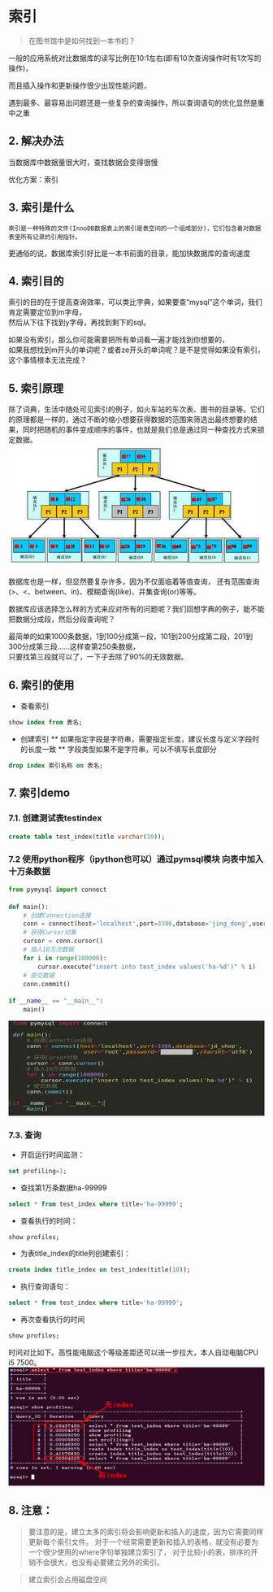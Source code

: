 索引  
====

> 在图书馆中是如何找到一本书的？

一般的应用系统对比数据库的读写比例在10:1左右(即有10次查询操作时有1次写的操作)，  

而且插入操作和更新操作很少出现性能问题，  
 
遇到最多、最容易出问题还是一些复杂的查询操作，所以查询语句的优化显然是重中之重  


## 2. 解决办法  
当数据库中数据量很大时，查找数据会变得很慢  

优化方案：索引  


## 3. 索引是什么  
`索引是一种特殊的文件(InnoDB数据表上的索引是表空间的一个组成部分)，它们包含着对数据表里所有记录的引用指针。`  
 
更通俗的说，数据库索引好比是一本书前面的目录，能加快数据库的查询速度  


## 4. 索引目的  
索引的目的在于提高查询效率，可以类比字典，如果要查“mysql”这个单词，我们肯定需要定位到m字母，  
然后从下往下找到y字母，再找到剩下的sql。  

如果没有索引，那么你可能需要把所有单词看一遍才能找到你想要的，  
如果我想找到m开头的单词呢？或者ze开头的单词呢？是不是觉得如果没有索引，这个事情根本无法完成？  


## 5. 索引原理  
除了词典，生活中随处可见索引的例子，如火车站的车次表、图书的目录等。它们的原理都是一样的，通过不断的缩小想要获得数据的范围来筛选出最终想要的结果，同时把随机的事件变成顺序的事件，也就是我们总是通过同一种查找方式来锁定数据。
![index_principle](https://github.com/KissMyLady/MySQL/blob/master/Img/index01.jpg)  


数据库也是一样，但显然要复杂许多，因为不仅面临着等值查询，
还有范围查询(>、<、between、in)、模糊查询(like)、并集查询(or)等等。  

数据库应该选择怎么样的方式来应对所有的问题呢？我们回想字典的例子，能不能把数据分成段，然后分段查询呢？  

最简单的如果1000条数据，1到100分成第一段，101到200分成第二段，201到300分成第三段……这样查第250条数据，  
只要找第三段就可以了，一下子去除了90%的无效数据。  

## 6. 索引的使用  
- 查看索引  
```SQL  
show index from 表名;  
``` 

* 创建索引
** 如果指定字段是字符串，需要指定长度，建议长度与定义字段时的长度一致
** 字段类型如果不是字符串，可以不填写长度部分
```SQL  
drop index 索引名称 on 表名;  
``` 


## 7. 索引demo  

### 7.1. 创建测试表testindex  
```SQL 
create table test_index(title varchar(10));
``` 


### 7.2 使用python程序（ipython也可以）通过pymsql模块 向表中加入十万条数据  
```Python
from pymysql import connect

def main():
    # 创建Connection连接
    conn = connect(host='localhost',port=3306,database='jing_dong',user='root',password='mysql',charset='utf8')
    # 获得Cursor对象
    cursor = conn.cursor()
    # 插入10万次数据
    for i in range(100000):
        cursor.execute("insert into test_index values('ha-%d')" % i)
    # 提交数据
    conn.commit()

if __name__ == "__main__":
    main()
```    
![sql_python](https://github.com/KissMyLady/MySQL/blob/master/Img/index1.jpg)  

### 7.3. 查询  
- 开启运行时间监测：  
```SQL
set profiling=1;
```

- 查找第1万条数据ha-99999  

```SQL
select * from test_index where title='ha-99999';
```

- 查看执行的时间：  
```SQL
show profiles;
```

- 为表title_index的title列创建索引：  
```SQL
create index title_index on test_index(title(10));
```

- 执行查询语句：  
```SQL
select * from test_index where title='ha-99999';
```

- 再次查看执行的时间  
```SQL
show profiles;
```
时间对比如下。高性能电脑这个等级差距还可以进一步拉大，本人自动电脑CPU i5 7500。  
![show_profiels](https://github.com/KissMyLady/MySQL/blob/master/Img/index7.jpg)  

## 8. 注意：  
> 要注意的是，建立太多的索引将会影响更新和插入的速度，因为它需要同样更新每个索引文件。
> 对于一个经常需要更新和插入的表格，就没有必要为一个很少使用的where字句单独建立索引了，
> 对于比较小的表，排序的开销不会很大，也没有必要建立另外的索引。

> 建立索引会占用磁盘空间




 


